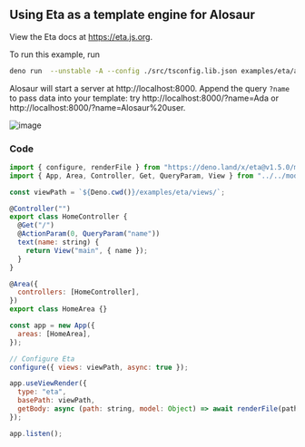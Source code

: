 ## Using Eta as a template engine for Alosaur

View the Eta docs at https://eta.js.org.

To run this example, run

```bash
deno run  --unstable -A --config ./src/tsconfig.lib.json examples/eta/app.ts
```

Alosaur will start a server at http://localhost:8000. Append the query `?name` to pass data into your template: try
http://localhost:8000/?name=Ada or http://localhost:8000/?name=Alosaur%20user.

![image](https://user-images.githubusercontent.com/25597854/92666064-72fec600-f2c5-11ea-9a70-1a93d6792c21.png)

### Code

```js
import { configure, renderFile } from "https://deno.land/x/eta@v1.5.0/mod.ts";
import { App, Area, Controller, Get, QueryParam, View } from "../../mod.ts";

const viewPath = `${Deno.cwd()}/examples/eta/views/`;

@Controller("")
export class HomeController {
  @Get("/")
  @ActionParam(0, QueryParam("name"))
  text(name: string) {
    return View("main", { name });
  }
}

@Area({
  controllers: [HomeController],
})
export class HomeArea {}

const app = new App({
  areas: [HomeArea],
});

// Configure Eta
configure({ views: viewPath, async: true });

app.useViewRender({
  type: "eta",
  basePath: viewPath,
  getBody: async (path: string, model: Object) => await renderFile(path, model),
});

app.listen();
```
